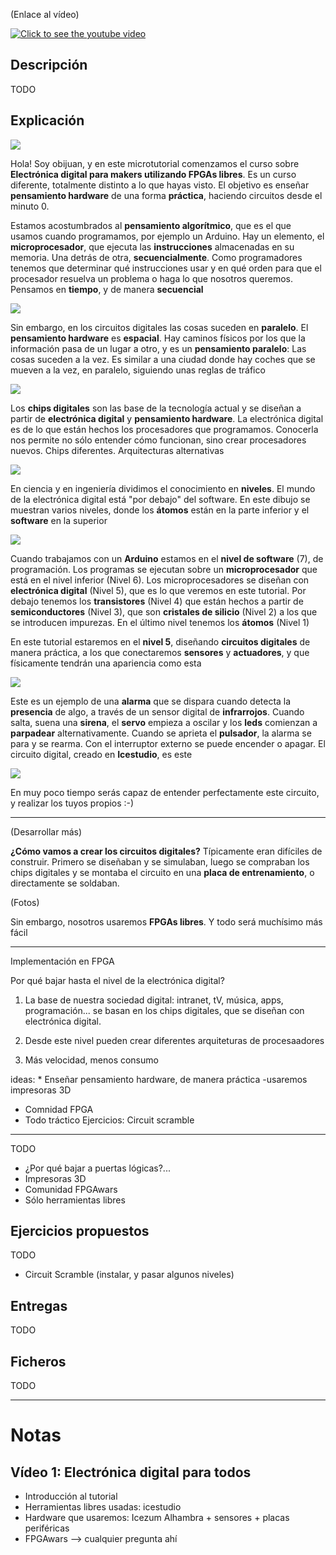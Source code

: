 (Enlace al vídeo)

[![Click to see the youtube video](http://img.youtube.com/vi//0.jpg)]()

## Descripción

TODO

## Explicación

![](https://github.com/Obijuan/digital-electronics-with-open-FPGAs-tutorial/raw/master/wiki/portada/intro-01.png)

Hola! Soy obijuan, y en este microtutorial comenzamos el curso sobre **Electrónica digital para makers utilizando FPGAs libres**. Es un curso diferente, totalmente distinto a lo que hayas visto. El objetivo es enseñar **pensamiento hardware** de una forma **práctica**, haciendo circuitos desde el minuto 0.

Estamos acostumbrados al **pensamiento algorítmico**, que es el que usamos cuando programamos, por ejemplo un Arduino. Hay un elemento, el **microprocesador**, que ejecuta las **instrucciones** almacenadas en su memoria. Una detrás de otra, **secuencialmente**. Como programadores tenemos que determinar qué instrucciones usar y en qué orden para que el procesador resuelva un problema o haga lo que nosotros queremos. Pensamos en **tiempo**, y de manera **secuencial**

![](https://github.com/Obijuan/digital-electronics-with-open-FPGAs-tutorial/raw/master/wiki/portada/intro-02.gif)

Sin embargo, en los circuitos digitales las cosas suceden en **paralelo**. El **pensamiento hardware** es **espacial**. Hay caminos físicos por los que la información pasa de un lugar a otro, y es un **pensamiento paralelo**: Las cosas suceden a la vez. Es similar a una ciudad donde hay coches que se mueven a la vez, en paralelo, siguiendo unas reglas de tráfico

![](https://github.com/Obijuan/digital-electronics-with-open-FPGAs-tutorial/raw/master/wiki/portada/intro-03.gif)

Los **chips digitales** son las base de la tecnología actual y se diseñan a partir de **electrónica digital** y **pensamiento hardware**. La electrónica digital es de lo que están hechos los procesadores que programamos. Conocerla nos permite no sólo entender cómo funcionan, sino crear procesadores nuevos. Chips diferentes. Arquitecturas alternativas

![](https://github.com/Obijuan/digital-electronics-with-open-FPGAs-tutorial/raw/master/wiki/portada/intro-04.png)

En ciencia y en ingeniería dividimos el conocimiento en **niveles**. El mundo de la electrónica digital está "por debajo" del software. En este dibujo se muestran varios niveles, donde los **átomos** están en la parte inferior y el **software** en la superior

![](https://github.com/Obijuan/digital-electronics-with-open-FPGAs-tutorial/raw/master/wiki/portada/intro-05.png)

Cuando trabajamos con un **Arduino** estamos en el **nivel de software** (7), de programación. Los programas se ejecutan sobre un **microprocesador** que está en el nivel inferior (Nivel 6). Los microprocesadores se diseñan con **electrónica digital** (Nivel 5), que es lo que veremos en este tutorial. Por debajo tenemos los **transistores** (Nivel 4) que están hechos a partir de **semiconductores** (Nivel 3), que son **cristales de silicio** (Nivel 2) a los que se introducen impurezas. En el último nivel tenemos los **átomos** (Nivel 1)

En este tutorial estaremos en el **nivel 5**, diseñando **circuitos digitales** de manera práctica, a los que conectaremos **sensores** y **actuadores**, y que físicamente tendrán una apariencia como esta

![](https://github.com/Obijuan/digital-electronics-with-open-FPGAs-tutorial/raw/master/wiki/portada/intro-06.jpg)

Este es un ejemplo de una **alarma** que se dispara cuando detecta la **presencia** de algo, a través de un sensor digital de **infrarrojos**. Cuando salta, suena una **sirena**, el **servo** empieza a oscilar y los **leds** comienzan a **parpadear** alternativamente. Cuando se aprieta el **pulsador**, la alarma se para y se rearma. Con el interruptor externo se puede encender o apagar. El circuito digital, creado en **Icestudio**, es este

![](https://github.com/Obijuan/digital-electronics-with-open-FPGAs-tutorial/raw/master/wiki/portada/intro-07.png)

En muy poco tiempo serás capaz de entender perfectamente este circuito, y realizar los tuyos propios :-)

-----

(Desarrollar más)

**¿Cómo vamos a crear los circuitos digitales?** Típicamente eran difíciles de construir. Primero se diseñaban y se simulaban, luego se compraban los chips digitales y se montaba el circuito en una **placa de entrenamiento**, o directamente se soldaban.

(Fotos)

 Sin embargo, nosotros usaremos **FPGAs libres**. Y todo será muchísimo más fácil

--------------

Implementación en FPGA

Por qué bajar hasta el nivel de la electrónica digital?

1) La base de nuestra sociedad digital: intranet, tV, música, apps, programación... se basan en los chips digitales, que se diseñan con electrónica digital.

2) Desde este nivel pueden crear diferentes arquiteturas de procesaadores

3) Más velocidad, menos consumo

ideas:  * Enseñar pensamiento hardware, de manera práctica
-usaremos impresoras 3D
- Comnidad FPGA
- Todo tráctico
Ejercicios: Circuit scramble

-------

TODO

* ¿Por qué bajar a puertas lógicas?...
* Impresoras 3D
* Comunidad FPGAwars
* Sólo herramientas libres

## Ejercicios propuestos

TODO

* Circuit Scramble (instalar, y pasar algunos niveles)

## Entregas

TODO

## Ficheros
TODO

--------------------------

# Notas

## Vídeo 1: Electrónica digital para todos
* Introducción al tutorial
* Herramientas libres usadas: icestudio
* Hardware que usaremos: Icezum Alhambra + sensores + placas periféricas
* FPGAwars --> cualquier pregunta ahí



